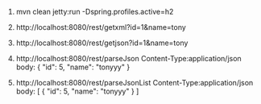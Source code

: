 1. mvn clean jetty:run -Dspring.profiles.active=h2

2. http://localhost:8080/rest/getxml?id=1&name=tony

3. http://localhost:8080/rest/getjson?id=1&name=tony

4. http://localhost:8080/rest/parseJson
   Content-Type:application/json
   body:
   {
       "id": 5,
       "name": "tonyyy"
   }

5. http://localhost:8080/rest/parseJsonList
   Content-Type:application/json
   body:
    [
        {
            "id": 5,
            "name": "tonyyy"
        }
    ]
    